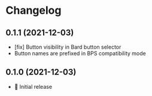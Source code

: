 # Changelog

## 0.1.1 (2021-12-03)

- [fix] Button visibility in Bard button selector
- Button names are prefixed in BPS compatibility mode

## 0.1.0 (2021-12-03)

- 🚀 Initial release
